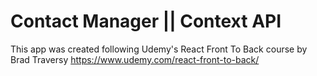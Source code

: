 # Contact Manager || Context API
This app was created following Udemy's React Front To Back course by Brad Traversy 
https://www.udemy.com/react-front-to-back/
